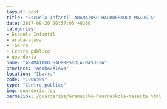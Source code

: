 ```yaml
---
layout: post
title: "Escuela Infantil ARAMAIOKO HAURRESKOLA-MASUSTA"
date: 2017-09-20 20:57:05 +0200
categories:
- Escuela Infantil
- araba-alava
- ibarra
- Centro público
- guarderia
name: "ARAMAIOKO HAURRESKOLA-MASUSTA"
province: "Araba/Álava"
location: "Ibarra"
code: "1006599"
type: "Centro público"
img: guarderia.jpg
permalink: /guarderias/aramaioko-haurreskola-masusta.html
---
```


